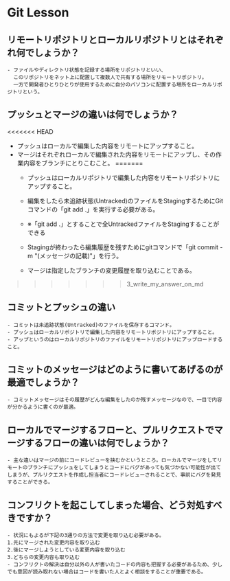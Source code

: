 # Git Lesson

## リモートリポジトリとローカルリポジトリとはそれぞれ何でしょうか？
    - ファイルやディレクトリ状態を記録する場所をリポジトリといい、
      このリポジトリをネット上に配置して複数人で共有する場所をリモートリポジトリ。
      一方で開発者ひとりひとりが使用するために自分のパソコンに配置する場所をローカルリポジトリという。


## プッシュとマージの違いは何でしょうか？
<<<<<<< HEAD
- プッシュはローカルで編集した内容をリモートにアップすること。
- マージはそれぞれローカルで編集された内容をリモートにアップし、その作業内容をブランチにとりこむこと。
=======
    - プッシュはローカルリポジトリで編集した内容をリモートリポジトリにアップすること。
    - 編集をしたら未追跡状態(Untracked)のファイルをStagingするためにGitコマンドの「git add .」を実行する必要がある。
    - ※「git add .」とすることで全UntrackedファイルをStagingすることができる
    - Stagingが終わったら編集履歴を残すためにgitコマンドで「git commit -m "(メッセージの記載)"」を行う。

    - マージは指定したブランチの変更履歴を取り込むことである。
>>>>>>> 3_write_my_answer_on_md



## コミットとプッシュの違い
    - コミットは未追跡状態(Untracked)のファイルを保存するコマンド。
    - プッシュはローカルリポジトリで編集した内容をリモートリポジトリにアップすること。
    - アップというのはローカルリポジトリのファイルをリモートリポジトリにアップロードすること。



## コミットのメッセージはどのように書いてあげるのが最適でしょうか？
    - コミットメッセージはその履歴がどんな編集をしたのか残すメッセージなので、一目で内容が分かるように書くのが最適。


## ローカルでマージするフローと、プルリクエストでマージするフローの違いは何でしょうか？
    - 主な違いはマージの前にコードレビューを挟むかというところ。ローカルでマージをしてリモートのブランチにプッシュをしてしまうとコードにバグがあっても気づかない可能性が出てしまうが、プルリクエストを作成し担当者にコードレビューされることで、事前にバグを発見することができる。


## コンフリクトを起こしてしまった場合、どう対処すべきですか？
    - 状況にもよるが下記の3通りの方法で変更を取り込む必要がある。
    1.先にマージされた変更内容を取り込む
    2.後にマージしようとしている変更内容を取り込む
    3.どちらの変更内容も取り込む
    - コンフリクトの解決は自分以外の人が書いたコードの内容も把握する必要があるため、少しでも意図が読み取れない場合はコードを書いた人とよく相談をすることが重要である。